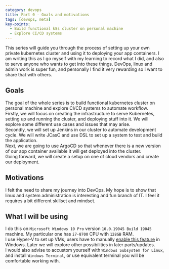 ```yaml
---
category: devops
title: Part 0 - Goals and motivations
tags: [devops, meta]
key-points: 
  - Build functional k8s cluster on personal machine
  - Explore CI/CD systems
--- 
```


This series will guide you through the process of setting up your own private kubernetes cluster and using it to deploying your app containers.
I am writing this as I go myself with my learning to record what I did, and also to serve anyone who wants to get into these things. DevOps, linux and admin work is super fun, and personally I find it very rewarding so I want to share that with others.

## Goals

The goal of the whole series is to build functional kubernetes cluster on personal machine and explore CI/CD systems to automate workflow.  
Firstly, we will focus on creating the infrastructure to serve Kubernetes, setting up and running the cluster, and deploying stuff into it. We will explore some different use cases and issues that may arise.  
Secondly, we will set up Jenkins in our cluster to automate development cycle. We will write JCasC and use DSL to set up a system to test and build the application.  
Next, we are going to use ArgoCD so that whenever there is a new version of our app container available it will get deployed into the cluster.  
Going forward, we will create a setup on one of cloud vendors and create our deployment.

## Motivations

I felt the need to share my journey into DevOps. My hope is to show that linux and system administration is interesting and fun branch of IT. I feel it requires a bit different skillset and mindset.  

## What I will be using

I do this on `Microsoft Windows 10 Pro` version `10.0.19045 Build 19045` machine. My particular one has `i7-8700` CPU with `128GB` RAM.  
I use Hyper-V to set up VMs, users have to manually [enable this feature](https://learn.microsoft.com/en-us/virtualization/hyper-v-on-windows/quick-start/enable-hyper-v) in Windows. Later we will explore other possibilities in later parts/updates.  
I would also advise to accustom yourself with `Windows Subsystem for Linux`, and install `Windows Terminal`, or use equivalent terminal you will be comfortable working with.  
